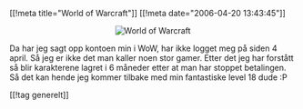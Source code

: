 [[!meta  title="World of Warcraft"]]
[[!meta  date="2006-04-20 13:43:45"]]
<div align="center"><img id="image259" src="http://pjatt.net/images/2006/04/wow_logo.jpg" alt="World of Warcraft"  /></div>

Da har jeg sagt opp kontoen min i WoW, har ikke logget meg på siden 4 april. Så jeg er ikke det man kaller noen stor gamer. Etter det jeg har forstått så blir karakterene lagret i 6 måneder etter at man har stoppet betalingen. Så det kan hende jeg kommer tilbake med min fantastiske level 18 dude :P

[[!tag  generelt]]